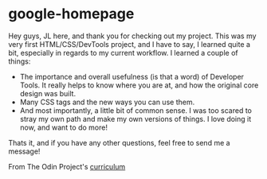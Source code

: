 # google-homepage

Hey guys, JL here, and thank you for checking out my project. This was my very first HTML/CSS/DevTools project, and I have to say, I learned quite a bit, especially in regards to my current workflow. I learned a couple of things:

- The importance and overall usefulness (is that a word) of Developer Tools. It really helps to know where you are at, and how the original core design was built.
- Many CSS tags and the new ways you can use them.
- And most importantly, a little bit of common sense. I was too scared to stray my own path and make my own versions of things. I love doing it now, and want to do more!


Thats it, and if you have any other questions, feel free to send me a message!

From The Odin Project's [curriculum](http://www.theodinproject.com/web-development-101/html-css)